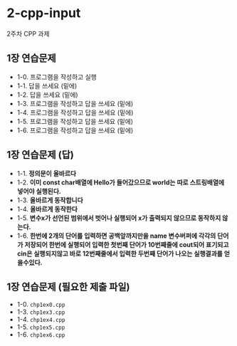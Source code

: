 # 2-cpp-input

2주차 CPP 과제

## 1장 연습문제

- 1-0. 프로그램을 작성하고 실행
- 1-1. 답을 쓰세요 (밑에)
- 1-2. 답을 쓰세요 (밑에)
- 1-3. 프로그램을 작성하고 답을 쓰세요 (밑에)
- 1-4. 프로그램을 작성하고 답을 쓰세요 (밑에)
- 1-5. 프로그램을 작성하고 답을 쓰세요 (밑에)
- 1-6. 프로그램을 작성하고 답을 쓰세요 (밑에)

## 1장 연습문제 (답)

- 1-1. **정의문이 올바르다**
- 1-2. **이미 const char배열에 Hello가 들어갔으므로 world는 따로 스트링배열에 넣어야 실행된다.**
- 1-3. **올바르게 동작합니다**
- 1-4. **올바르게 동작한다**
- 1-5. **변수x가 선언된 범위에서 벗어나 실행되어 x가 출력되지 않으므로 동작하지 않는다.**
- 1-6. **한번에 2개의 단어를 입력하면 공백앞까지만을 name 변수버퍼에 각각의 단어가 저장되어 한번에 실행되어 입력한 첫번째 단어가 10번째줄에 cout되어 표기되고 
cin은 실행되지않고 바로 12번째줄에서 입력한 두번째 단어가 나오는 실행결과를 얻을수있다.**

## 1장 연습문제 (필요한 제출 파일)

- 1-0. `chp1ex0.cpp`
- 1-3. `chp1ex3.cpp`
- 1-4. `chp1ex4.cpp`
- 1-5. `chp1ex5.cpp`
- 1-6. `chp1ex6.cpp`
